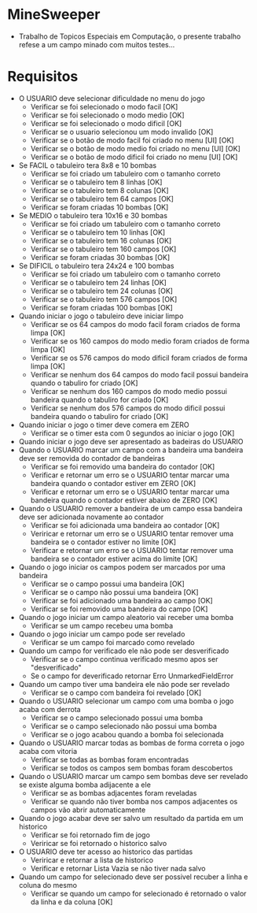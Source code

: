 # MineSweeper
- Trabalho de Topicos Especiais em Computação, o presente trabalho refese a um campo minado com muitos testes...

# Requisitos
* O USUARIO deve selecionar dificuldade no menu do jogo
    - Verificar se foi selecionado o modo facil [OK]
    - Verificar se foi selecionado o modo medio [OK]
    - Verificar se foi selecionado o modo dificil [OK]
    - Verificar se o usuario selecionou um modo invalido [OK]
    - Verificar se o botão de modo facil foi criado no menu [UI] [OK]
    - Verificar se o botão de modo medio foi criado no menu [UI] [OK]
    - Verificar se o botão de modo dificil foi criado no menu [UI] [OK]
* Se FACIL o tabuleiro tera 8x8 e 10 bombas
    - Verificar se foi criado um tabuleiro com o tamanho correto
    - Verificar se o tabuleiro tem 8 linhas [OK]
    - Verificar se o tabuleiro tem 8 colunas [OK]
    - Verificar se o tabuleiro tem 64 campos [OK] 
    - Verificar se foram criadas 10 bombas [OK]
* Se MEDIO o tabuleiro tera 10x16 e 30 bombas
    - Verificar se foi criado um tabuleiro com o tamanho correto
    - Verificar se o tabuleiro tem 10 linhas [OK]
    - Verificar se o tabuleiro tem 16 colunas [OK]
    - Verificar se o tabuleiro tem 160 campos [OK]
    - Verificar se foram criadas 30 bombas [OK]
* Se DIFICIL o tabuleiro tera 24x24 e 100 bombas
    - Verificar se foi criado um tabuleiro com o tamanho correto
    - Verificar se o tabuleiro tem 24 linhas [OK]
    - Verificar se o tabuleiro tem 24 colunas [OK]
    - Verificar se o tabuleiro tem 576 campos [OK]
    - Verificar se foram criadas 100 bombas [OK]
* Quando iniciar o jogo o tabuleiro deve iniciar limpo
    - Verificar se os 64 campos do modo facil foram criados de forma limpa [OK]
    - Verificar se os 160 campos do modo medio foram criados de forma limpa [OK]
    - Verificar se os 576 campos do modo dificil foram criados de forma limpa [OK]
    - Verificar se nenhum dos 64 campos do modo facil possui bandeira quando o tabuliro for criado [OK]
    - Verificar se nenhum dos 160 campos do modo medio possui bandeira quando o tabuliro for criado [OK]
    - Verificar se nenhum dos 576 campos do modo dificil possui bandeira quando o tabuliro for criado [OK]
* Quando iniciar o jogo o timer deve comera em ZERO
    - Verificar se o timer esta com 0 segundos ao iniciar o jogo [OK]
* Quando iniciar o jogo deve ser apresentado as badeiras do USUARIO
* Quando o USUARIO marcar um campo com a bandeira uma bandeira deve ser removida do contador de bandeiras
    - Verificar se foi removido uma bandeira do contador [OK]
    - Verificar e retornar um erro se o USUARIO tentar marcar uma bandeira quando o contador estiver em ZERO [OK]
    - Verificar e retornar um erro se o USUARIO tentar marcar uma bandeira quando o contador estiver abaixo de ZERO [OK]
* Quando o USUARIO remover a bandeira de um campo essa bandeira deve ser adicionada novamente ao contador
    - Verificar se foi adicionada uma bandeira ao contador [OK]
    - Veriricar e retornar um erro se o USUARIO tentar remover uma bandeira se o contador estiver no limite [OK]
    - Verificar e retornar um erro se o USUARIO tentar remover uma bandeira se o contador estiver acima do limite [OK]
* Quando o jogo iniciar os campos podem ser marcados por uma bandeira
    - Verificar se o campo possui uma bandeira [OK]
    - Verificar se o campo não possui uma bandeira [OK]
    - Verificar se foi adicionado uma bandeira ao campo [OK]
    - Verificar se foi removido uma bandeira do campo [OK]
* Quando o jogo iniciar um campo aleatorio vai receber uma bomba
    - Verificar se um campo recebeu uma bomba
* Quando o jogo iniciar um campo pode ser revelado
    - Verificar se um campo foi marcado como revelado
* Quando um campo for verificado ele não pode ser desverificado
    - Verificar se o campo continua verificado mesmo apos ser "desverificado"
    - Se o campo for deverificado retornar Erro UnmarkedFieldError
* Quando um campo tiver uma bandeira ele não pode ser revelado
    - Verificar se o campo com bandeira foi revelado [OK]
* Quando o USUARIO selecionar um campo com uma bomba o jogo acaba com derrota
    - Verificar se o campo selecionado possui uma bomba
    - Verificar se o campo selecionado não possui uma bomba
    - Verificar se o jogo acabou quando a bomba foi selecionada
* Quando o USUARIO marcar todas as bombas de forma correta o jogo acaba com vitoria
    - Verificar se todas as bombas foram encontradas
    - Verificar se todos os campos sem bombas foram descobertos
* Quando o USUARIO marcar um campo sem bombas deve ser revelado se existe alguma bomba adijacente a ele
    - Verificar se as bombas adjacentes foram reveladas
    - Verificar se quando não tiver bomba nos campos adjacentes os campos vão abrir automaticamente
* Quando o jogo acabar deve ser salvo um resultado da partida em um historico
    - Verificar se foi retornado fim de jogo
    - Veriricar se foi retornado o historico salvo
* O USUARIO deve ter acesso ao historico das partidas
    - Veriricar e retornar a lista de historico
    - Verificar e retornar Lista Vazia se não tiver nada salvo
* Quando um campo for selecionado deve ser possivel recuber a linha e coluna do mesmo
    - Verificar se quando um campo for selecionado é retornado o valor da linha e da coluna [OK]
